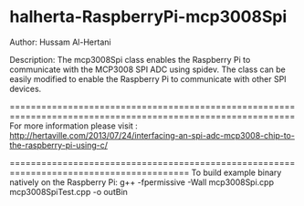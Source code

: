 halherta-RaspberryPi-mcp3008Spi
===========================================================================================================
Author: Hussam Al-Hertani

Description: The mcp3008Spi class enables the Raspberry Pi to communicate with the MCP3008 SPI ADC using spidev. The class can be easily modified to enable the Raspberry Pi to communicate with other SPI devices.

============================================================================================================
For more information please visit : 
http://hertaville.com/2013/07/24/interfacing-an-spi-adc-mcp3008-chip-to-the-raspberry-pi-using-c/

========================================================================================
To build example binary natively on the Raspberry Pi:
g++ -fpermissive -Wall mcp3008Spi.cpp mcp3008SpiTest.cpp -o outBin
